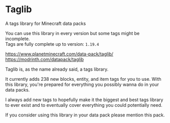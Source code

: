# Taglib
A tags library for Minecraft data packs

You can use this library in every version but some tags might be incomplete.<br>
Tags are fully complete up to version: `1.19.4`

https://www.planetminecraft.com/data-pack/taglib/<br>
https://modrinth.com/datapack/taglib

Taglib is, as the name already said, a tags library.

It currently adds 238 new blocks, entity, and item tags for you to use.
With this library, you're prepared for everything you possibly wanna do in your data packs.

I always add new tags to hopefully make it the biggest and best tags library to ever exist
and to eventually cover everything you could potentially need.

If you consider using this library in your data pack please mention this pack.
